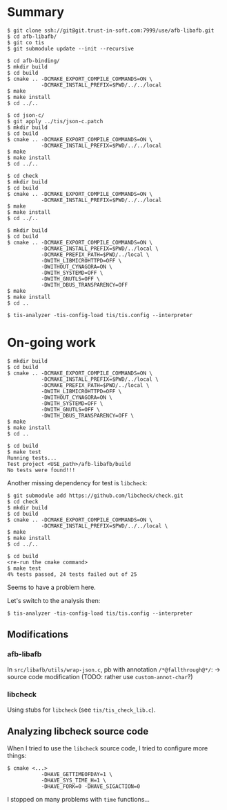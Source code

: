 # Summary

```
$ git clone ssh://git@git.trust-in-soft.com:7999/use/afb-libafb.git
$ cd afb-libafb/
$ git co tis
$ git submodule update --init --recursive

$ cd afb-binding/
$ mkdir build
$ cd build
$ cmake .. -DCMAKE_EXPORT_COMPILE_COMMANDS=ON \
           -DCMAKE_INSTALL_PREFIX=$PWD/../../local
$ make
$ make install
$ cd ../..

$ cd json-c/
$ git apply ../tis/json-c.patch
$ mkdir build
$ cd build
$ cmake .. -DCMAKE_EXPORT_COMPILE_COMMANDS=ON \
           -DCMAKE_INSTALL_PREFIX=$PWD/../../local
$ make
$ make install
$ cd ../..

$ cd check
$ mkdir build
$ cd build
$ cmake .. -DCMAKE_EXPORT_COMPILE_COMMANDS=ON \
           -DCMAKE_INSTALL_PREFIX=$PWD/../../local
$ make
$ make install
$ cd ../..

$ mkdir build
$ cd build
$ cmake .. -DCMAKE_EXPORT_COMPILE_COMMANDS=ON \
           -DCMAKE_INSTALL_PREFIX=$PWD/../local \
           -DCMAKE_PREFIX_PATH=$PWD/../local \
           -DWITH_LIBMICROHTTPD=OFF \
           -DWITHOUT_CYNAGORA=ON \
           -DWITH_SYSTEMD=OFF \
           -DWITH_GNUTLS=OFF \
           -DWITH_DBUS_TRANSPARENCY=OFF
$ make
$ make install
$ cd ..

$ tis-analyzer -tis-config-load tis/tis.config --interpreter
```

# On-going work


```
$ mkdir build
$ cd build
$ cmake .. -DCMAKE_EXPORT_COMPILE_COMMANDS=ON \
           -DCMAKE_INSTALL_PREFIX=$PWD/../local \
           -DCMAKE_PREFIX_PATH=$PWD/../local \
           -DWITH_LIBMICROHTTPD=OFF \
           -DWITHOUT_CYNAGORA=ON \
           -DWITH_SYSTEMD=OFF \
           -DWITH_GNUTLS=OFF \
           -DWITH_DBUS_TRANSPARENCY=OFF \
$ make
$ make install
$ cd ..
```

```
$ cd build
$ make test
Running tests...
Test project <USE_path>/afb-libafb/build
No tests were found!!!
```

Another missing dependency for test is `libcheck`:
```
$ git submodule add https://github.com/libcheck/check.git
$ cd check
$ mkdir build
$ cd build
$ cmake .. -DCMAKE_EXPORT_COMPILE_COMMANDS=ON \
           -DCMAKE_INSTALL_PREFIX=$PWD/../../local \
$ make
$ make install
$ cd ../..
```


```
$ cd build
<re-run the cmake command>
$ make test
4% tests passed, 24 tests failed out of 25
```

Seems to have a problem here.

Let's switch to the analysis then:

```
$ tis-analyzer -tis-config-load tis/tis.config --interpreter
```

## Modifications

### afb-libafb

In `src/libafb/utils/wrap-json.c`, pb with annotation `/*@fallthrough@*/`:
-> source code modification (TODO: rather use `custom-annot-char`?)


### libcheck

Using stubs for `libcheck` (see `tis/tis_check_lib.c`).

## Analyzing libcheck source code

When I tried to use the `libcheck` source code, I tried to configure more
things:
```
$ cmake <...>
           -DHAVE_GETTIMEOFDAY=1 \
           -DHAVE_SYS_TIME_H=1 \
           -DHAVE_FORK=0 -DHAVE_SIGACTION=0
```

I stopped on many problems with `time` functions...

